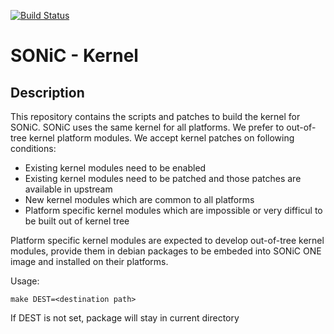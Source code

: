[![Build Status](https://sonic-jenkins.westus.cloudapp.azure.com/job/common/job/linux-kernel-build/badge/icon)](https://sonic-jenkins.westus.cloudapp.azure.com/job/common/job/linux-kernel-build/)

# SONiC - Kernel

## Description
This repository contains the scripts and patches to build the kernel for SONiC. SONiC uses the same kernel for all platforms. We prefer to out-of-tree kernel platform modules. We accept kernel patches on following conditions:

- Existing kernel modules need to be enabled
- Existing kernel modules need to be patched and those patches are available in upstream
- New kernel modules which are common to all platforms
- Platform specific kernel modules which are impossible or very difficul to be built out of kernel tree

Platform specific kernel modules are expected to develop out-of-tree kernel modules, provide them in debian packages to be embeded into SONiC ONE image and installed on their platforms.

Usage:

    make DEST=<destination path>

If DEST is not set, package will stay in current directory
